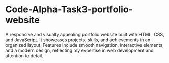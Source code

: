 # Code-Alpha-Task3-portfolio-website
A responsive and visually appealing portfolio website built with HTML, CSS, and JavaScript. It showcases projects, skills, and achievements in an organized layout. Features include smooth navigation, interactive elements, and a modern design, reflecting my expertise in web development and attention to detail.
